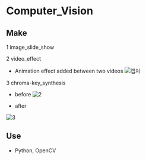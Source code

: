 # Computer_Vision
## Make 
1 image_slide_show

2 video_effect 
- Animation effect added between two videos
![캡처](https://user-images.githubusercontent.com/53526987/94358605-49bfa180-00dd-11eb-81cd-e4a0cfb372f0.PNG)

3 chroma-key_synthesis
- before
![2](https://user-images.githubusercontent.com/53526987/94358621-5e039e80-00dd-11eb-8d52-d72f5ca35a39.PNG)

- after

![3](https://user-images.githubusercontent.com/53526987/94358624-60fe8f00-00dd-11eb-85c1-c9474aa7ec84.PNG)



## Use 
- Python, OpenCV
